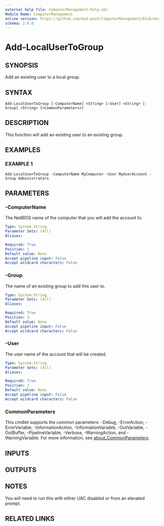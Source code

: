 ```yaml
---
external help file: ComputerManagement-help.xml
Module Name: ComputerManagement
online version: https://github.com/mod-posh/ComputerManagement/blob/master/docs/Add-LocalUserToGroup#add-localusertogroup
schema: 2.0.0
---
```


# Add-LocalUserToGroup

## SYNOPSIS
Add an existing user to a local group.

## SYNTAX

```
Add-LocalUserToGroup [-ComputerName] <String> [-User] <String> [-Group] <String> [<CommonParameters>]
```

## DESCRIPTION
This function will add an existing user to an existing group.

## EXAMPLES

### EXAMPLE 1
```
Add-LocalUserToGroup -ComputerName MyComputer -User MyUserAccount -Group Administrators
```

## PARAMETERS

### -ComputerName
The NetBIOS name of the computer that you will add the account to.

```yaml
Type: System.String
Parameter Sets: (All)
Aliases:

Required: True
Position: 1
Default value: None
Accept pipeline input: False
Accept wildcard characters: False
```

### -Group
The name of an existing group to add this user to.

```yaml
Type: System.String
Parameter Sets: (All)
Aliases:

Required: True
Position: 3
Default value: None
Accept pipeline input: False
Accept wildcard characters: False
```

### -User
The user name of the account that will be created.

```yaml
Type: System.String
Parameter Sets: (All)
Aliases:

Required: True
Position: 2
Default value: None
Accept pipeline input: False
Accept wildcard characters: False
```

### CommonParameters
This cmdlet supports the common parameters: -Debug, -ErrorAction, -ErrorVariable, -InformationAction, -InformationVariable, -OutVariable, -OutBuffer, -PipelineVariable, -Verbose, -WarningAction, and -WarningVariable. For more information, see [about_CommonParameters](http://go.microsoft.com/fwlink/?LinkID=113216).

## INPUTS

## OUTPUTS

## NOTES
You will need to run this with either UAC disabled or from an elevated prompt.

## RELATED LINKS

